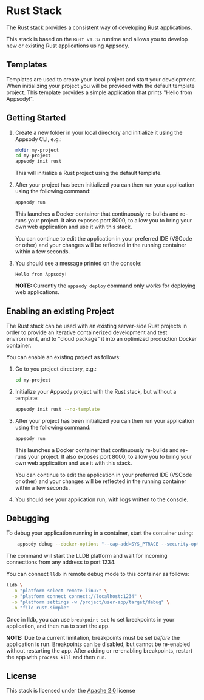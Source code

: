 # Rust Stack

The Rust stack provides a consistent way of developing [Rust](https://rust-lang.org/) applications.

This stack is based on the `Rust v1.37` runtime and allows you to develop new or existing Rust applications using Appsody.

## Templates

Templates are used to create your local project and start your development. When initializing your project you will be provided with the default template project. This template provides a simple application that prints "Hello from Appsody!".

## Getting Started

1. Create a new folder in your local directory and initialize it using the Appsody CLI, e.g.:

    ```bash
    mkdir my-project
    cd my-project
    appsody init rust
    ```
    This will initialize a Rust project using the default template.

1. After your project has been initialized you can then run your application using the following command:

    ```bash
    appsody run
    ```

    This launches a Docker container that continuously re-builds and re-runs your project. It also exposes port 8000, to allow you to bring your own web application and use it with this stack.

    You can continue to edit the application in your preferred IDE (VSCode or other) and your changes will be reflected in the running container within a few seconds.

1. You should see a message printed on the console:

    ```Hello from Appsody!```

    **NOTE:** Currently the `appsody deploy` command only works for deploying web applications.

## Enabling an existing Project

The Rust stack can be used with an existing server-side Rust projects in order to provide an iterative containerized development and test environment, and to "cloud package" it into an optimized production Docker container.

You can enable an existing project as follows:

1. Go to you project directory, e.g.:

    ```bash
    cd my-project
    ```

2. Initialize your Appsody project with the Rust stack, but without a template:

    ```bash
    appsody init rust --no-template
    ```

3. After your project has been initialized you can then run your application using the following command:

    ```bash
    appsody run
    ```

    This launches a Docker container that continuously re-builds and re-runs your project. It also exposes port 8000, to allow you to bring your own web application and use it with this stack.

    You can continue to edit the application in your preferred IDE (VSCode or other) and your changes will be reflected in the running container within a few seconds.

3. You should see your application run, with logs written to the console.

## Debugging

To debug your application running in a container, start the container using:

```bash
    appsody debug --docker-options "--cap-add=SYS_PTRACE --security-opt seccomp=unconfined"
```

The command will start the LLDB platform and wait for incoming connections from any address to port 1234.

You can connect `lldb` in remote debug mode to this container as follows:
```bash
lldb \
  -o "platform select remote-linux" \
  -o "platform connect connect://localhost:1234" \
  -o "platform settings -w /project/user-app/target/debug" \
  -o "file rust-simple" 
```

Once in lldb, you can use `breakpoint set` to set breakpoints in your application, and then `run` to start the app.

**NOTE:** Due to a current limitation, breakpoints must be set _before_ the application is run. Breakpoints can be disabled, but cannot be re-enabled without restarting the app. After adding or re-enabling breakpoints, restart the app with `process kill` and then `run`.

## License

This stack is licensed under the [Apache 2.0](./image/LICENSE) license